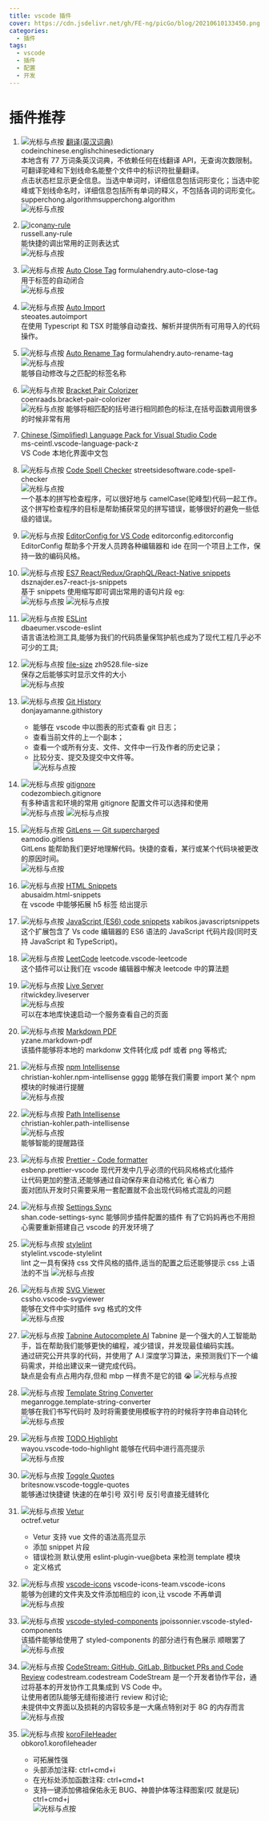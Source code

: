 ```yaml
---
title: vscode 插件
cover: https://cdn.jsdelivr.net/gh/FE-ng/picGo/blog/20210610133450.png
categories:
  - 插件
tags:
  - vscode
  - 插件
  - 配置
  - 开发
---
```


# 插件推荐

1. <img class="iconPick" alt="光标与点按" src="https://cdn.jsdelivr.net/gh/FE-ng/picGo/blog/Microsoft.VisualStudio.Services.Icons.Default" /> [翻译(英汉词典)](https://marketplace.visualstudio.com/items?itemName=CodeInChinese.EnglishChineseDictionary)  
   codeinchinese.englishchinesedictionary  
   本地含有 77 万词条英汉词典，不依赖任何在线翻译 API，无查询次数限制。可翻译驼峰和下划线命名能整个文件中的标识符批量翻译。  
   点击状态栏显示更全信息。当选中单词时，详细信息包括词形变化；当选中驼峰或下划线命名时，详细信息包括所有单词的释义，不包括各词的词形变化。  
   supperchong.algorithmsupperchong.algorithm  
   <img class="image800" alt="光标与点按" src="https://cdn.jsdelivr.net/gh/FE-ng/picGo/blog/20210518143235.png" />
2. <img class="iconPick" src="https://cdn.jsdelivr.net/gh/FE-ng/picGo/blog/20210610180350.png "  alt="icon"/>[any-rule](https://marketplace.visualstudio.com/items?itemName=russell.any-rule)  
   russell.any-rule  
   能快捷的调出常用的正则表达式  
   <img class="image800" alt="光标与点按" src="https://cdn.jsdelivr.net/gh/FE-ng/picGo/blog/16f8e01a684a0a18" />
3. <img class="iconPick" alt="光标与点按" src="https://cdn.jsdelivr.net/gh/FE-ng/picGo/blog/8ae42633-a01e-460c-9ecd-df83ac13d360.png" /> [Auto Close Tag](https://marketplace.visualstudio.com/items?itemName=formulahendry.auto-close-tag)
   formulahendry.auto-close-tag  
   用于标签的自动闭合  
   <img class="image800" alt="光标与点按" src="https://cdn.jsdelivr.net/gh/FE-ng/picGo/blog/usage.gif" />

4. <img class="iconPick" alt="光标与点按" src="https://cdn.jsdelivr.net/gh/FE-ng/picGo/blog/56873c37-18fe-4d4a-b3e4-d482c19aa0d1.png" /> [Auto Import](https://marketplace.visualstudio.com/items?itemName=steoates.autoimport)  
   steoates.autoimport  
   在使用 Typescript 和 TSX 时能够自动查找、解析并提供所有可用导入的代码操作。
5. <img class="iconPick" alt="光标与点按" src="https://cdn.jsdelivr.net/gh/FE-ng/picGo/blog/20210518144626.png" /> [Auto Rename Tag](https://marketplace.visualstudio.com/items?itemName=formulahendry.auto-rename-tag)
   formulahendry.auto-rename-tag  
   <img class="image800" alt="光标与点按" src="https://cdn.jsdelivr.net/gh/FE-ng/picGo/blog/20210518144653.png" />  
   能够自动修改与之匹配的标签名称
6. <img class="iconPick" alt="光标与点按" src="https://cdn.jsdelivr.net/gh/FE-ng/picGo/blog/20210518144808.png" /> [Bracket Pair Colorizer](https://marketplace.visualstudio.com/items?itemName=CoenraadS.bracket-pair-colorizer)  
   coenraads.bracket-pair-colorizer  
   <img class="image800" alt="光标与点按" src="https://cdn.jsdelivr.net/gh/FE-ng/picGo/blog/20210518144924.png" />
   能够将相匹配的括号进行相同颜色的标注,在括号函数调用很多的时候非常有用
7. [Chinese (Simplified) Language Pack for Visual Studio Code](https://marketplace.visualstudio.com/items?itemName=MS-CEINTL.vscode-language-pack-zh-hans)  
   ms-ceintl.vscode-language-pack-z  
   VS Code 本地化界面中文包
8. <img class="iconPick" alt="光标与点按" src="https://cdn.jsdelivr.net/gh/FE-ng/picGo/blog/20210518145422.png" /> [Code Spell Checker](https://marketplace.visualstudio.com/items?itemName=streetsidesoftware.code-spell-checker)
   streetsidesoftware.code-spell-checker  
   <img class="image800" alt="光标与点按" src="https://cdn.jsdelivr.net/gh/FE-ng/picGo/blog/20210518145940.png" />  
   一个基本的拼写检查程序，可以很好地与 camelCase(驼峰型)代码一起工作。  
   这个拼写检查程序的目标是帮助捕获常见的拼写错误，能够很好的避免一些低级的错误。
9. <img class="iconPick" alt="光标与点按" src="https://cdn.jsdelivr.net/gh/FE-ng/picGo/blog/20210518193159.png" /> [EditorConfig for VS Code](https://editorconfig.org/)
   editorconfig.editorconfig  
   EditorConfig 帮助多个开发人员跨各种编辑器和 ide 在同一个项目上工作，保持一致的编码风格。
10. <img class="iconPick" alt="光标与点按" src="https://cdn.jsdelivr.net/gh/FE-ng/picGo/blog/20210519111210.png" /> [ES7 React/Redux/GraphQL/React-Native snippets](https://marketplace.visualstudio.com/items?itemName=dsznajder.es7-react-js-snippets)  
    dsznajder.es7-react-js-snippets  
     基于 snippets 使用缩写即可调出常用的语句片段 eg:  
     <img class="image800" alt="光标与点按" src="https://cdn.jsdelivr.net/gh/FE-ng/picGo/blog/20210519113321.png" />
    <img class="image800" alt="光标与点按" src="https://cdn.jsdelivr.net/gh/FE-ng/picGo/blog/20210519113342.png" />
11. <img class="iconPick" alt="光标与点按" src="https://cdn.jsdelivr.net/gh/FE-ng/picGo/blog/20210519113638.png" /> [ESLint](https://marketplace.visualstudio.com/items?itemName=dbaeumer.vscode-eslint)  
    dbaeumer.vscode-eslint  
    语言语法检测工具,能够为我们的代码质量保驾护航也成为了现代工程几乎必不可少的工具;
12. <img class="iconPick" alt="光标与点按" src="https://cdn.jsdelivr.net/gh/FE-ng/picGo/blog/20210519113933.png" /> [file-size](https://marketplace.visualstudio.com/items?itemName=zh9528.file-size)
    zh9528.file-size  
    保存之后能够实时显示文件的大小  
    <img class="image800" alt="光标与点按" src="https://cdn.jsdelivr.net/gh/FE-ng/picGo/blog/20210519114038.png" />
13. <img class="iconPick" alt="光标与点按" src="https://cdn.jsdelivr.net/gh/FE-ng/picGo/blog/20210519134016.png" /> [Git History](https://marketplace.visualstudio.com/items?itemName=donjayamanne.githistory)  
     donjayamanne.githistory
    - 能够在 vscode 中以图表的形式查看 git 日志；
    - 查看当前文件的上一个副本；
    - 查看一个或所有分支、文件、文件中一行及作者的历史记录；
    - 比较分支、提交及提交中文件等。  
      <img class="image800" alt="光标与点按" src="https://cdn.jsdelivr.net/gh/FE-ng/picGo/blog/gitLogv3.gif" />
14. <img class="iconPick" alt="光标与点按" src="https://cdn.jsdelivr.net/gh/FE-ng/picGo/blog/20210519142348.png" /> [gitignore](https://marketplace.visualstudio.com/items?itemName=codezombiech.gitignore)  
     codezombiech.gitignore  
    有多种语言和环境的常用 gitignore 配置文件可以选择和使用  
    <img class="image800" alt="光标与点按" src="https://cdn.jsdelivr.net/gh/FE-ng/picGo/blog/20210519142706.png" />
    <img class="image800" alt="光标与点按" src="https://cdn.jsdelivr.net/gh/FE-ng/picGo/blog/20210519142632.png" />
15. <img class="iconPick" alt="光标与点按" src="https://cdn.jsdelivr.net/gh/FE-ng/picGo/blog/20210519143042.png" /> [GitLens — Git supercharged](https://marketplace.visualstudio.com/items?itemName=eamodio.gitlens)  
     eamodio.gitlens  
     GitLens 能帮助我们更好地理解代码。快捷的查看，某行或某个代码块被更改的原因时间。  
    <img class="image80" alt="光标与点按" src="https://cdn.jsdelivr.net/gh/FE-ng/picGo/blog/revision-navigation.gif" />
16. <img class="iconPick" alt="光标与点按" src="https://cdn.jsdelivr.net/gh/FE-ng/picGo/blog/20210519143504.png" /> [HTML Snippets](https://marketplace.visualstudio.com/items?itemName=abusaidm.html-snippets)  
     abusaidm.html-snippets  
     在 vscode 中能够拓展 h5 标签 给出提示
17. <img class="iconPick" alt="光标与点按" src="https://cdn.jsdelivr.net/gh/FE-ng/picGo/blog/20210519144615.png" /> [JavaScript (ES6) code snippets](https://marketplace.visualstudio.com/items?itemName=xabikos.JavaScriptSnippets)
    xabikos.javascriptsnippets  
    这个扩展包含了 Vs code 编辑器的 ES6 语法的 JavaScript 代码片段(同时支持 JavaScript 和 TypeScript)。
18. <img class="iconPick" alt="光标与点按" src="https://cdn.jsdelivr.net/gh/FE-ng/picGo/blog/20210519144828.png" /> [LeetCode](https://marketplace.visualstudio.com/items?itemName=LeetCode.vscode-leetcode)
    leetcode.vscode-leetcode  
    这个插件可以让我们在 vscode 编辑器中解决 leetcode 中的算法题
19. <img class="iconPick" alt="光标与点按" src="https://cdn.jsdelivr.net/gh/FE-ng/picGo/blog/20210519145046.png" /> [Live Server](https://marketplace.visualstudio.com/items?itemName=ritwickdey.LiveServer)  
    ritwickdey.liveserver  
    <img class="image800" alt="光标与点按" src="https://cdn.jsdelivr.net/gh/FE-ng/picGo/blog/vscode-live-server-animated-demo.gif" />  
    可以在本地库快速启动一个服务查看自己的页面
20. <img class="iconPick" alt="光标与点按" src="https://cdn.jsdelivr.net/gh/FE-ng/picGo/blog/20210520163845.png" /> [Markdown PDF](https://marketplace.visualstudio.com/items?itemName=yzane.markdown-pdf)  
    yzane.markdown-pdf  
    该插件能够将本地的 markdonw 文件转化成 pdf 或者 png 等格式;
21. <img class="iconPick" alt="光标与点按" src="https://cdn.jsdelivr.net/gh/FE-ng/picGo/blog/20210520164121.png" /> [npm Intellisense](https://marketplace.visualstudio.com/items?itemName=christian-kohler.npm-intellisense)  
    christian-kohler.npm-intellisense gggg
    能够在我们需要 import 某个 npm 模块的时候进行提醒  
    <img class="image800" alt="光标与点按" src="https://cdn.jsdelivr.net/gh/FE-ng/picGo/blog/auto_complete.gif" />
22. <img class="iconPick" alt="光标与点按" src="https://cdn.jsdelivr.net/gh/FE-ng/picGo/blog/20210520164802.png" /> [Path Intellisense](https://marketplace.visualstudio.com/items?itemName=christian-kohler.path-intellisense)  
    christian-kohler.path-intellisense  
    <img class="image800" alt="光标与点按" src="https://cdn.jsdelivr.net/gh/FE-ng/picGo/blog/iaHeUiDeTUZuo.gif" />  
    能够智能的提醒路径
23. <img class="iconPick" alt="光标与点按" src="https://cdn.jsdelivr.net/gh/FE-ng/picGo/blog/20210520165152.png" /> [Prettier - Code formatter](https://marketplace.visualstudio.com/items?itemName=esbenp.prettier-vscode)  
     esbenp.prettier-vscode
    现代开发中几乎必须的代码风格格式化插件  
    让代码更加的整洁,还能够通过自动保存来自动格式化 省心省力  
    面对团队开发时只需要采用一套配置就不会出现代码格式混乱的问题
24. <img class="iconPick" alt="光标与点按" src="https://cdn.jsdelivr.net/gh/FE-ng/picGo/blog/20210520165716.png" /> [Settings Sync](https://marketplace.visualstudio.com/items?itemName=Shan.code-settings-sync)  
     shan.code-settings-sync
    能够同步插件配置的插件 有了它妈妈再也不用担心需要重新搭建自己 vscode 的开发环境了
25. <img class="iconPick" alt="光标与点按" src="https://cdn.jsdelivr.net/gh/FE-ng/picGo/blog/20210520165852.png" /> [stylelint](https://marketplace.visualstudio.com/items?itemName=stylelint.vscode-stylelint)  
     stylelint.vscode-stylelint  
    lint 之一具有保持 css 文件风格的插件,适当的配置之后还能够提示 css 上语法的不当
    <img class="image800" alt="光标与点按" src="https://cdn.jsdelivr.net/gh/FE-ng/picGo/blog/20210520165945.png" />
26. <img class="iconPick" alt="光标与点按" src="https://cdn.jsdelivr.net/gh/FE-ng/picGo/blog/20210520170117.png" /> [SVG Viewer](https://marketplace.visualstudio.com/items?itemName=cssho.vscode-svgviewer)  
    cssho.vscode-svgviewer  
    能够在文件中实时插件 svg 格式的文件  
    <img class="image800" alt="光标与点按" src="https://cdn.jsdelivr.net/gh/FE-ng/picGo/blog/from_context.gif" />
27. <img class="iconPick" alt="光标与点按" src="https://cdn.jsdelivr.net/gh/FE-ng/picGo/blog/20210520170335.png" /> [Tabnine Autocomplete AI](https://marketplace.visualstudio.com/items?itemName=TabNine.tabnine-vscode)
    Tabnine 是一个强大的人工智能助手，旨在帮助我们能够更快的编程，减少错误，并发现最佳编码实践。  
    通过研究公开共享的代码，并使用了 A.I 深度学习算法，来预测我们下一个编码需求，并给出建议来一键完成代码。  
    缺点是会有点占用内存,但和 mbp 一样贵不是它的错 😭
    <img class="image800" alt="光标与点按" src="https://cdn.jsdelivr.net/gh/FE-ng/picGo/blog/with-and-without-tabnine-java.gif" />
28. <img class="iconPick" alt="光标与点按" src="https://cdn.jsdelivr.net/gh/FE-ng/picGo/blog/20210520171001.png" /> [Template String Converter](https://marketplace.visualstudio.com/items?itemName=meganrogge.template-string-converter)  
    meganrogge.template-string-converter  
    能够在我们书写代码时 及时将需要使用模板字符的时候将字符串自动转化  
    <img class="image800" alt="光标与点按" src="https://cdn.jsdelivr.net/gh/FE-ng/picGo/blog/demo.gif" />
29. <img class="iconPick" alt="光标与点按" src="https://cdn.jsdelivr.net/gh/FE-ng/picGo/blog/20210520171224.png" /> [TODO Highlight](https://marketplace.visualstudio.com/items?itemName=wayou.vscode-todo-highlight)  
     wayou.vscode-todo-highlight
    能够在代码中进行高亮提示  
    <img class="image800" alt="光标与点按" src="https://cdn.jsdelivr.net/gh/FE-ng/picGo/blog/20210520171236.png" />
30. <img class="iconPick" alt="光标与点按" src="https://cdn.jsdelivr.net/gh/FE-ng/picGo/blog/20210520171441.png" /> [Toggle Quotes](https://marketplace.visualstudio.com/items?itemName=BriteSnow.vscode-toggle-quotes)  
    britesnow.vscode-toggle-quotes  
    能够通过快捷键 快速的在单引号 双引号 反引号直接无缝转化
31. <img class="iconPick" alt="光标与点按" src="https://cdn.jsdelivr.net/gh/FE-ng/picGo/blog/20210520173919.png" /> [Vetur](https://marketplace.visualstudio.com/items?itemName=octref.vetur)  
    octref.vetur
    - Vetur 支持 vue 文件的语法高亮显示
    - 添加 snippet 片段
    - 错误检测 默认使用 eslint-plugin-vue@beta 来检测 template 模块
    - 定义格式
32. <img class="iconPick" alt="光标与点按" src="https://cdn.jsdelivr.net/gh/FE-ng/picGo/blog/20210521113937.png" /> [vscode-icons](https://marketplace.visualstudio.com/items?itemName=vscode-icons-team.vscode-icons)
    vscode-icons-team.vscode-icons  
    能够为创建的文件夹及文件添加相应的 icon,让 vscode 不再单调  
    <img class="image800" alt="光标与点按" src="https://cdn.jsdelivr.net/gh/FE-ng/picGo/blog/screenshot.gif" />
33. <img class="iconPick" alt="光标与点按" src="https://cdn.jsdelivr.net/gh/FE-ng/picGo/blog/20210521114325.png" /> [vscode-styled-components](https://marketplace.visualstudio.com/items?itemName=jpoissonnier.vscode-styled-components)
    jpoissonnier.vscode-styled-components  
    该插件能够给使用了 styled-components 的部分进行有色展示 顺眼罢了
    <img class="image800" alt="光标与点按" src="https://cdn.jsdelivr.net/gh/FE-ng/picGo/blog/demo%20(1).gif" />
34. <img class="iconPick" alt="光标与点按" src="https://cdn.jsdelivr.net/gh/FE-ng/picGo/blog/20210521114613.png" /> [CodeStream: GitHub, GitLab, Bitbucket PRs and Code Review](https://marketplace.visualstudio.com/items?itemName=CodeStream.codestream)
    codestream.codestream
    CodeStream 是一个开发者协作平台，通过将基本的开发协作工具集成到 VS Code 中。  
    让使用者团队能够无缝衔接进行 review 和讨论;  
    未提供中文界面以及损耗的内容较多是一大痛点特别对于 8G 的内存而言  
    <img class="image800" alt="光标与点按" src="https://cdn.jsdelivr.net/gh/FE-ng/picGo/blog/PullRequest-VSC.gif" />
35. <img class="iconPick" alt="光标与点按" src="https://cdn.jsdelivr.net/gh/FE-ng/picGo/blog/20210521150740.png" /> [koroFileHeader](https://marketplace.visualstudio.com/items?itemName=OBKoro1.korofileheader)  
     obkoro1.korofileheader
    - 可拓展性强
    - 头部添加注释: ctrl+cmd+i
    - 在光标处添加函数注释: ctrl+cmd+t
    - 支持一键添加佛祖保佑永无 BUG、神兽护体等注释图案(哎 就是玩) ctrl+cmd+j  
      <img class="image800" alt="光标与点按" src="https://cdn.jsdelivr.net/gh/FE-ng/picGo/blog/example.gif" />
